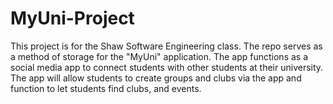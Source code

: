 # MyUni-Project
This project is for the Shaw Software Engineering class. The repo serves as a method of storage for the "MyUni" application. The app functions as a social media app to connect students with other students at their university. The app will allow students to create groups and clubs via the app and function to let students find clubs, and events.
